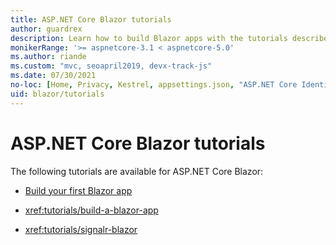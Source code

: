 ```yaml
---
title: ASP.NET Core Blazor tutorials
author: guardrex
description: Learn how to build Blazor apps with the tutorials described by this article.
monikerRange: '>= aspnetcore-3.1 < aspnetcore-5.0'
ms.author: riande
ms.custom: "mvc, seoapril2019, devx-track-js"
ms.date: 07/30/2021
no-loc: [Home, Privacy, Kestrel, appsettings.json, "ASP.NET Core Identity", cookie, Cookie, Blazor, "Blazor Server", "Blazor WebAssembly", "Identity", "Let's Encrypt", Razor, SignalR]
uid: blazor/tutorials
---
```

# ASP.NET Core Blazor tutorials

The following tutorials are available for ASP.NET Core Blazor:

* [Build your first Blazor app](https://dotnet.microsoft.com/learn/aspnet/blazor-tutorial/intro)

* <xref:tutorials/build-a-blazor-app>

* <xref:tutorials/signalr-blazor>

